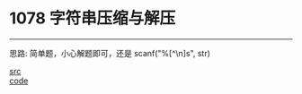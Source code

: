 # 1078 字符串压缩与解压

---

思路:
简单题，小心解题即可，还是 scanf("%[^\n]s", str)

[src](https://pintia.cn/problem-sets/994805260223102976/problems/994805262303477760) <br>
[code](code/1077.c) <br>
